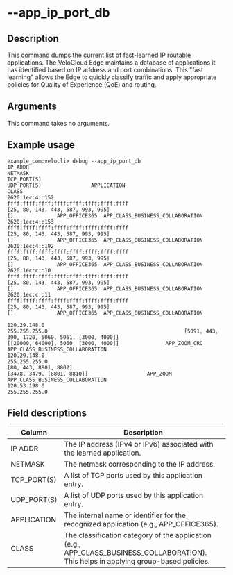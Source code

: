 #	--app_ip_port_db

##	Description
This command dumps the current list of fast-learned IP routable applications. The VeloCloud Edge maintains a database of applications it has identified based on IP address and port combinations. This "fast learning" allows the Edge to quickly classify traffic and apply appropriate policies for Quality of Experience (QoE) and routing.

##  Arguments
This command takes no arguments.

##  Example usage
```
example_com:velocli> debug --app_ip_port_db
IP ADDR                                                         NETMASK                                                                                 TCP_PORT(S)                                                                                                                             UDP_PORT(S)                APPLICATION                             CLASS
2620:1ec:4::152                 ffff:ffff:ffff:ffff:ffff:ffff:ffff:ffff                                                           [25, 80, 143, 443, 587, 993, 995]                                                                                                                                      []              APP_OFFICE365  APP_CLASS_BUSINESS_COLLABORATION
2620:1ec:4::153                 ffff:ffff:ffff:ffff:ffff:ffff:ffff:ffff                                                           [25, 80, 143, 443, 587, 993, 995]                                                                                                                                      []              APP_OFFICE365  APP_CLASS_BUSINESS_COLLABORATION
2620:1ec:4::192                 ffff:ffff:ffff:ffff:ffff:ffff:ffff:ffff                                                           [25, 80, 143, 443, 587, 993, 995]                                                                                                                                      []              APP_OFFICE365  APP_CLASS_BUSINESS_COLLABORATION
2620:1ec:c::10                  ffff:ffff:ffff:ffff:ffff:ffff:ffff:ffff                                                           [25, 80, 143, 443, 587, 993, 995]                                                                                                                                      []              APP_OFFICE365  APP_CLASS_BUSINESS_COLLABORATION
2620:1ec:c::11                  ffff:ffff:ffff:ffff:ffff:ffff:ffff:ffff                                                           [25, 80, 143, 443, 587, 993, 995]                                                                                                                                      []              APP_OFFICE365  APP_CLASS_BUSINESS_COLLABORATION

120.29.148.0                                              255.255.255.0                                            [5091, 443, 390, 1720, 5060, 5061, [3000, 4000]]                                                                                                    [[20000, 64000], 5060, [3000, 4000]]               APP_ZOOM_CRC  APP_CLASS_BUSINESS_COLLABORATION
120.29.148.0                                              255.255.255.0                                                                       [80, 443, 8801, 8802]                                                                                                              [3478, 3479, [8801, 8810]]                   APP_ZOOM  APP_CLASS_BUSINESS_COLLABORATION
120.53.198.0                                              255.255.255.0  
```

##  Field descriptions
| Column        | Description                                                                 |
|---------------|-----------------------------------------------------------------------------|
| IP ADDR       | The IP address (IPv4 or IPv6) associated with the learned application.      |
| NETMASK       | The netmask corresponding to the IP address.                                |
| TCP_PORT(S)   | A list of TCP ports used by this application entry.                         |
| UDP_PORT(S)   | A list of UDP ports used by this application entry.                         |
| APPLICATION   | The internal name or identifier for the recognized application (e.g., APP_OFFICE365). |
| CLASS         | The classification category of the application (e.g., APP_CLASS_BUSINESS_COLLABORATION). This helps in applying group-based policies. |
